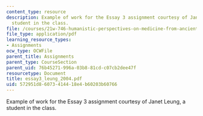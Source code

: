```yaml
---
content_type: resource
description: Example of work for the Essay 3 assignment courtesy of Janet Leung, a
  student in the class.
file: /courses/21w-746-humanistic-perspectives-on-medicine-from-ancient-greece-to-modern-america-spring-2005/572951d86073414418e4b60203b60766_essay3_leung_2004.pdf
file_type: application/pdf
learning_resource_types:
- Assignments
ocw_type: OCWFile
parent_title: Assignments
parent_type: CourseSection
parent_uid: 76b45271-996a-03b8-81cd-c07cb2dee47f
resourcetype: Document
title: essay3_leung_2004.pdf
uid: 572951d8-6073-4144-18e4-b60203b60766
---
```

Example of work for the Essay 3 assignment courtesy of Janet Leung, a student in the class.

